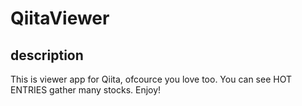 # QiitaViewer

## description

This is viewer app for Qiita, ofcource you love too.
You can see HOT ENTRIES gather many stocks.
Enjoy!

